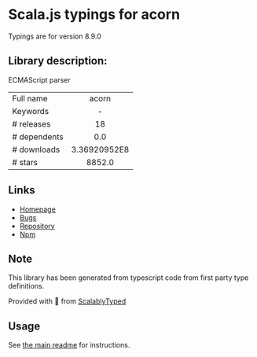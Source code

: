 
# Scala.js typings for acorn

Typings are for version 8.9.0

## Library description:
ECMAScript parser

|                    |                 |
| ------------------ | :-------------: |
| Full name          | acorn |
| Keywords           | - |
| # releases         | 18 |
| # dependents       | 0.0 |
| # downloads        | 3.36920952E8 |
| # stars            | 8852.0 |

## Links
- [Homepage](https://github.com/acornjs/acorn)
- [Bugs](https://github.com/acornjs/acorn/issues)
- [Repository](https://github.com/acornjs/acorn)
- [Npm](https://www.npmjs.com/package/acorn)
    


## Note
This library has been generated from typescript code from first party type definitions.

Provided with :purple_heart: from [ScalablyTyped](https://github.com/oyvindberg/ScalablyTyped)

## Usage
See [the main readme](../../readme.md) for instructions.


